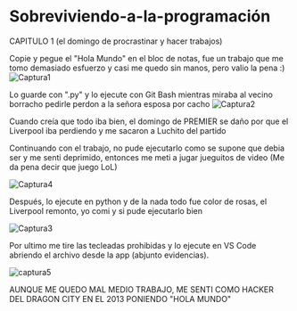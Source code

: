 # Sobreviviendo-a-la-programación 

CAPITULO 1 (el domingo de procrastinar y hacer trabajos)

Copie y pegue el "Hola Mundo" en el bloc de notas, fue un trabajo que me tomo demasiado esfuerzo y casi me quedo sin manos, pero valio la pena :)
![Captura1](https://github.com/EmpanadasCONGuaro/Sobreviviendo-a-la-programacion/assets/142174506/7802ed2d-61c7-4a97-9d9f-12b14a7a2ee5)

Lo guarde con ".py" y lo ejecute con Git Bash mientras miraba al vecino borracho pedirle perdon a la señora esposa por cacho
![Captura2](https://github.com/EmpanadasCONGuaro/Sobreviviendo-a-la-programacion/assets/142174506/fdb71dc7-60ac-4626-9f32-a883e84f1e57)

Cuando creía que todo iba bien, el domingo de PREMIER se daño por que el Liverpool iba perdiendo y me sacaron a Luchito del partido

Continuando con el trabajo, no pude ejecutarlo como se supone que debia ser y me senti deprimido, entonces me meti a jugar jueguitos 
de video (Me da pena decir que juego LoL)

![Captura4](https://github.com/EmpanadasCONGuaro/Sobreviviendo-a-la-programacion/assets/142174506/9bdb27ab-d014-4f1e-9fdc-ed181c1a77c8)

Después, lo ejecute en python y de la nada todo fue color de rosas,  el Liverpool remonto, yo comi y si pude ejecutarlo bien

![Captura3](https://github.com/EmpanadasCONGuaro/Sobreviviendo-a-la-programacion/assets/142174506/c47d123b-2caf-4a82-b457-972318074b79)

Por ultimo me tire las tecleadas prohibidas y lo ejecute en VS Code abriendo el archivo desde la app (abjunto evidencias). 

![captura5](https://github.com/EmpanadasCONGuaro/Sobreviviendo-a-la-programacion/assets/142174506/778780a4-4510-484e-bc5f-1683710f10de)




AUNQUE ME QUEDO MAL MEDIO TRABAJO, ME SENTI COMO HACKER DEL DRAGON CITY EN EL 2013 PONIENDO "HOLA MUNDO" 
